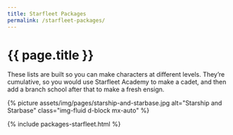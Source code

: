 ```yaml
---
title: Starfleet Packages
permalink: /starfleet-packages/
---
```


# {{ page.title }}

<p class="lead">These lists are built so you can make characters at different levels. They’re cumulative, so you would use Starfleet Academy to make a cadet, and then add a branch school after that to make a fresh ensign.</p>

{% picture assets/img/pages/starship-and-starbase.jpg alt="Starship and Starbase" class="img-fluid d-block mx-auto" %}

{% include packages-starfleet.html %}
